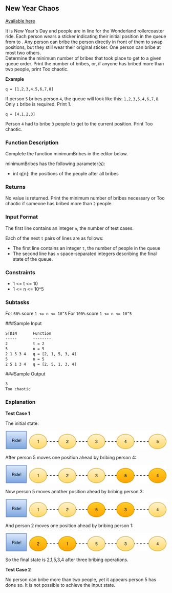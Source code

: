 ## New Year Chaos
[Available here](https://www.hackerrank.com/challenges/new-year-chaos/problem?isFullScreen=true&h_l=interview&playlist_slugs%5B%5D=interview-preparation-kit&playlist_slugs%5B%5D=arrays)

It is New Year's Day and people are in line for the Wonderland rollercoaster ride. Each person wears a sticker indicating their initial position in the queue from  to . Any person can bribe the person directly in front of them to swap positions, but they still wear their original sticker. One person can bribe at most two others.   
Determine the minimum number of bribes that took place to get to a given queue order. Print the number of bribes, or, if anyone has bribed more than two people, print Too chaotic.

**Example**
```
q = [1,2,3,4,5,6,7,8]
```

If person ```5``` bribes person ```4```, the queue will look like this: ```1,2,3,5,4,6,7,8```. Only ```1``` bribe is required. Print 1.
```
q = [4,1,2,3]
```

Person ```4``` had to bribe ```3``` people to get to the current position. Print Too chaotic.

### Function Description

Complete the function minimumBribes in the editor below.

minimumBribes has the following parameter(s):
- int q[n]: the positions of the people after all bribes

### Returns

No value is returned. Print the minimum number of bribes necessary or Too chaotic if someone has bribed more than ```2``` people.

### Input Format

The first line contains an integer ```n```, the number of test cases.

Each of the next ```t``` pairs of lines are as follows:
- The first line contains an integer ```t```, the number of people in the queue
- The second line has ```n``` space-separated integers describing the final state of the queue.

### Constraints
- 1 <= t <= 10
- 1 <= n <= 10^5

### Subtasks
For ```60%```  score ```1 <= n <= 10^3```
For  ```100%``` score ```1 <= n <= 10^5```

###Sample Input
```
STDIN       Function
-----       --------
2           t = 2
5           n = 5
2 1 5 3 4   q = [2, 1, 5, 3, 4]
5           n = 5
2 5 1 3 4   q = [2, 5, 1, 3, 4]
```

###Sample Output
```
3
Too chaotic
```

### Explanation

**Test Case 1**

The initial state:

![Explanation 0](nyc_001.png)

After person 5 moves one position ahead by bribing person 4:

![Explanation 0](nyc_002.png)

Now person 5 moves another position ahead by bribing person 3:

![Explanation 0](nyc_003.png)

And person 2 moves one position ahead by bribing person 1:

![Explanation 0](nyc_004.png)

So the final state is 2,1,5,3,4  after three bribing operations.

**Test Case 2**

No person can bribe more than two people, yet it appears person 5 has done so. It is not possible to achieve the input state.